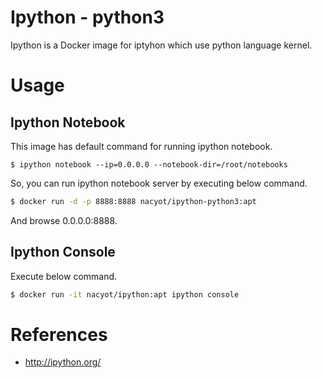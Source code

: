 # Ipython - python3

Ipython is a Docker image for iptyhon which use python language kernel.

# Usage

## Ipython Notebook

This image has default command for running ipython notebook.

```
$ ipython notebook --ip=0.0.0.0 --notebook-dir=/root/notebooks
```

So, you can run ipython notebook server by executing below command.

```sh
$ docker run -d -p 8888:8888 nacyot/ipython-python3:apt
```

And browse 0.0.0.0:8888.

## Ipython Console

Execute below command.

```sh
$ docker run -it nacyot/ipython:apt ipython console
```

# References

* http://ipython.org/

